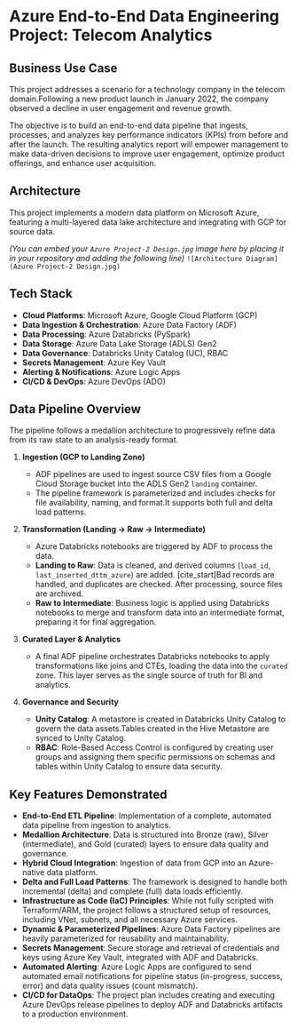 

# Azure End-to-End Data Engineering Project: Telecom Analytics

## Business Use Case

This project addresses a scenario for a technology company in the telecom domain.Following a new product launch in January 2022, the company observed a decline in user engagement and revenue growth.

The objective is to build an end-to-end data pipeline that ingests, processes, and analyzes key performance indicators (KPIs) from before and after the launch. The resulting analytics report will empower management to make data-driven decisions to improve user engagement, optimize product offerings, and enhance user acquisition.

## Architecture

This project implements a modern data platform on Microsoft Azure, featuring a multi-layered data lake architecture and integrating with GCP for source data.

*(You can embed your `Azure Project-2 Design.jpg` image here by placing it in your repository and adding the following line)*
`![Architecture Diagram](Azure Project-2 Design.jpg)`

## Tech Stack

* **Cloud Platforms**: Microsoft Azure, Google Cloud Platform (GCP) 
* **Data Ingestion & Orchestration**: Azure Data Factory (ADF) 
* **Data Processing**: Azure Databricks (PySpark) 
* **Data Storage**: Azure Data Lake Storage (ADLS) Gen2 
* **Data Governance**: Databricks Unity Catalog (UC), RBAC 
* **Secrets Management**: Azure Key Vault 
* **Alerting & Notifications**: Azure Logic Apps 
* **CI/CD & DevOps**: Azure DevOps (ADO) 

## Data Pipeline Overview

The pipeline follows a medallion architecture to progressively refine data from its raw state to an analysis-ready format.

1.  **Ingestion (GCP to Landing Zone)**
    * ADF pipelines are used to ingest source CSV files from a Google Cloud Storage bucket into the ADLS Gen2 `landing` container.
    * The pipeline framework is parameterized and includes checks for file availability, naming, and format.It supports both full and delta load patterns.

2.  **Transformation (Landing -> Raw -> Intermediate)**
    * Azure Databricks notebooks are triggered by ADF to process the data.
    * **Landing to Raw**: Data is cleaned, and derived columns (`load_id`, `last_inserted_dttm_azure`) are added. [cite_start]Bad records are handled, and duplicates are checked. After processing, source files are archived.
    * **Raw to Intermediate**: Business logic is applied using Databricks notebooks to merge and transform data into an intermediate format, preparing it for final aggregation.

3.  **Curated Layer & Analytics**
    * A final ADF pipeline orchestrates Databricks notebooks to apply transformations like joins and CTEs, loading the data into the `curated` zone. This layer serves as the single source of truth for BI and analytics.

4.  **Governance and Security**
    * **Unity Catalog**: A metastore is created in Databricks Unity Catalog to govern the data assets.Tables created in the Hive Metastore are synced to Unity Catalog.
    * **RBAC**: Role-Based Access Control is configured by creating user groups and assigning them specific permissions on schemas and tables within Unity Catalog to ensure data security.

## Key Features Demonstrated

* **End-to-End ETL Pipeline**: Implementation of a complete, automated data pipeline from ingestion to analytics.
* **Medallion Architecture**: Data is structured into Bronze (raw), Silver (intermediate), and Gold (curated) layers to ensure data quality and governance.
* **Hybrid Cloud Integration**: Ingestion of data from GCP into an Azure-native data platform.
* **Delta and Full Load Patterns**: The framework is designed to handle both incremental (delta) and complete (full) data loads efficiently.
* **Infrastructure as Code (IaC) Principles**: While not fully scripted with Terraform/ARM, the project follows a structured setup of resources, including VNet, subnets, and all necessary Azure services.
* **Dynamic & Parameterized Pipelines**: Azure Data Factory pipelines are heavily parameterized for reusability and maintainability.
* **Secrets Management**: Secure storage and retrieval of credentials and keys using Azure Key Vault, integrated with ADF and Databricks.
* **Automated Alerting**: Azure Logic Apps are configured to send automated email notifications for pipeline status (in-progress, success, error) and data quality issues (count mismatch).
* **CI/CD for DataOps**: The project plan includes creating and executing Azure DevOps release pipelines to deploy ADF and Databricks artifacts to a production environment.

